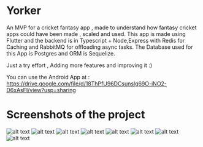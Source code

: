 
# Yorker

An MVP for a cricket fantasy app , made to understand how fantasy cricket apps could have been made , scaled and used. This app is made using Flutter and the backend is in Typescript + Node,Express with Redis for Caching and RabbitMQ for offloading async tasks. The Database used for this App is Postgres and ORM is Sequelize. 

Just a try effort , Adding more features and improving it :)

You can use the Android App at : https://drive.google.com/file/d/18ThPfU96DCsunslg69O-iNO2-D6xAsFI/view?usp=sharing

# Screenshots of the project

![alt text](./screenshots/1.jpeg)
![alt text](./screenshots/2.jpeg)
![alt text](./screenshots/a.jpeg)
![alt text](./screenshots/b.jpeg)
![alt text](./screenshots/d.jpeg)
![alt text](./screenshots/c.jpeg)
![alt text](./screenshots/f.jpeg)
![alt text](./screenshots/e.jpeg)
